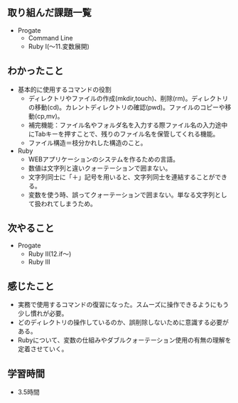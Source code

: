 ## 取り組んだ課題一覧
- Progate
  - Command Line
  - Ruby Ⅰ(〜11.変数展開)
## わかったこと
- 基本的に使用するコマンドの役割
  - ディレクトリやファイルの作成(mkdir,touch)、削除(rm)。ディレクトリの移動(cd)。カレントディレクトリの確認(pwd)。ファイルのコピーや移動(cp,mv)。
  - 補完機能：ファイル名やフォルダ名を入力する際ファイル名の入力途中にTabキーを押すことで、残りのファイル名を保管してくれる機能。
  - ファイル構造＝枝分かれした構造のこと。
- Ruby
  - WEBアプリケーションのシステムを作るための言語。
  - 数値は文字列と違いクォーテーションで囲まない。
  - 文字列同士に「＋」記号を用いると、文字列同士を連結することができる。
  - 変数を使う時、誤ってクォーテーションで囲まない。単なる文字列として扱われてしまうため。
## 次やること
- Progate
  - Ruby Ⅱ(12.if〜)
  - Ruby Ⅲ
## 感じたこと
- 実務で使用するコマンドの復習になった。スムーズに操作できるようにもう少し慣れが必要。
- どのディレクトリの操作しているのか、誤削除しないために意識する必要がある。
- Rubyについて、変数の仕組みやダブルクォーテーション使用の有無の理解を定着させていく。
## 学習時間
- 3.5時間
